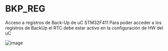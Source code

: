 # BKP_REG
 Acceso a registros de Back-Up de uC STM32F411
Para poder acceder a los registros de BackUp el RTC debe estar activo en la configuración de HW del uC

![image](https://github.com/chelogithub/BKP_REG/assets/43250973/f989acd7-f042-4c0f-9171-f6b841f393b0)

 
